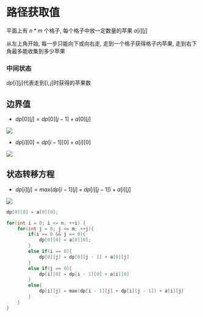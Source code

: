 <!--
 * @Description: 
 * @Version: 1.0
 * @Author: DaLao
 * @Email: dalao@xxx.com
 * @Date: 2021-12-04 19:02:57
 * @LastEditors: dalao
 * @LastEditTime: 2023-03-18 00:02:39
-->

# 路径获取值


平面上有 $n*m$ 个格子, 每个格子中放一定数量的苹果 $a[i][j]$

从左上角开始, 每一步只能向下或向右走, 走到一个格子获得格子内苹果, 走到右下角最多能收集到多少苹果



### 中间状态

$dp[i][j]$代表走到$[i, j]$时获得的苹果数



## 边界值

- $dp[0][j] = dp[0][j - 1] + a[0][j]$

![](https://cdn.hurra.ltd/img/2022-4-5-1351.svg)

- $dp[i][0] = dp[i - 1][0] + a[i][0]$

![](https://cdn.hurra.ltd/img/2022-4-5-1352.svg)


## 状态转移方程

- $dp[i][j] = max(dp[i - 1][j]+ dp[i][j - 1]) + a[i][j]$

![](https://cdn.hurra.ltd/img/2022-4-5-1355.svg)

```c
dp[0][0] = a[0][0];

for(int i = 0; i <= n; ++i) {
    for(int j = 0; j <= m; ++j){
        if(i == 0 && j == 0){
            dp[0][0] = a[0][0];
        }
        else if(i == 0){
            dp[0][j] = dp[0][j - 1] + a[0][j]
        }
        else if(j == 0){
            dp[i][0] = dp[i - 1][0] + a[i][0]
        }
        else{
            dp[i][j] = max(dp[i - 1][j] + dp[i][j - 1]) + a[i][j]
        }
    }
}
```

